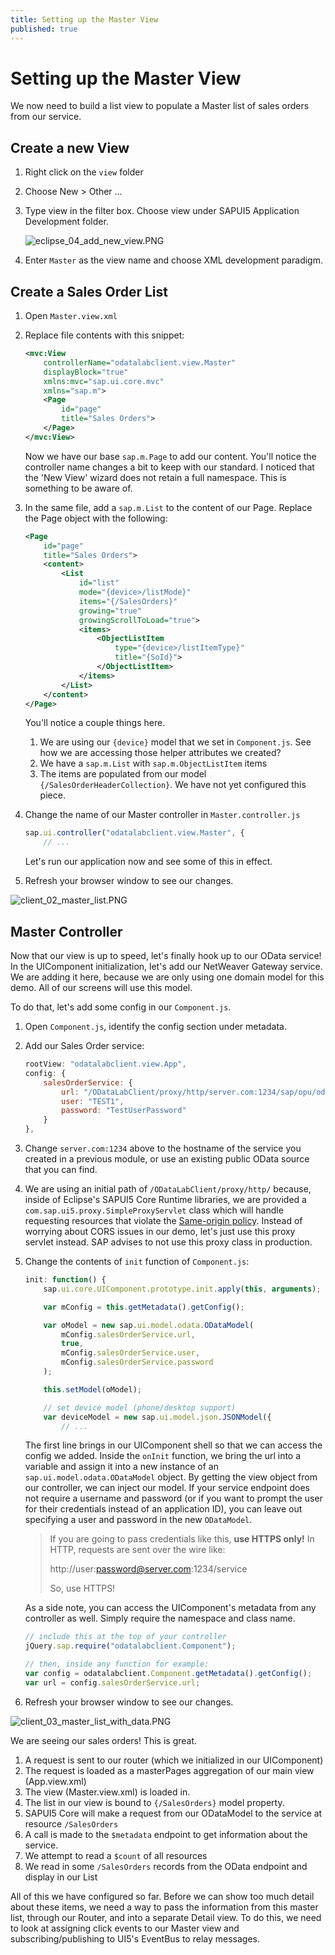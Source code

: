 ```yaml
---
title: Setting up the Master View
published: true
---
```


# Setting up the Master View

We now need to build a list view to populate a Master list of sales orders from our service.

## Create a new View

1. Right click on the `view` folder
1. Choose New > Other &hellip;
1. Type view in the filter box. Choose view under SAPUI5 Application Development folder.

    ![eclipse_04_add_new_view.PNG]({{site.baseurl}}/img/eclipse_04_add_new_view.PNG)

1. Enter `Master` as the view name and choose XML development paradigm.

## Create a Sales Order List

1. Open `Master.view.xml`

1. Replace file contents with this snippet:

    ```xml
    <mvc:View
        controllerName="odatalabclient.view.Master"
        displayBlock="true"
        xmlns:mvc="sap.ui.core.mvc"
        xmlns="sap.m">
        <Page
            id="page"
            title="Sales Orders">
        </Page>
    </mvc:View>
    ```

    Now we have our base `sap.m.Page` to add our content. You'll notice the controller name changes a bit to keep with our standard. I noticed that the 'New View' wizard does not retain a full namespace. This is something to be aware of.

1. In the same file, add a `sap.m.List` to the content of our Page. Replace the Page object with the following:

    ```xml
    <Page
        id="page"
        title="Sales Orders">
        <content>
            <List
                id="list"
                mode="{device>/listMode}"
                items="{/SalesOrders}"
                growing="true"
                growingScrollToLoad="true">
                <items>
                    <ObjectListItem
                        type="{device>/listItemType}"
                        title="{SoId}">
                    </ObjectListItem>
                </items>
            </List>
        </content>
    </Page>
    ```

    You'll notice a couple things here.

    1. We are using our `{device}` model that we set in `Component.js`. See how we are accessing those helper attributes we created?
    1. We have a `sap.m.List` with `sap.m.ObjectListItem` items
    1. The items are populated from our model `{/SalesOrderHeaderCollection}`. We have not yet configured this piece.

1. Change the name of our Master controller in `Master.controller.js`

    ```js
    sap.ui.controller("odatalabclient.view.Master", {
        // ...
    ```

    Let's run our application now and see some of this in effect.

1. Refresh your browser window to see our changes.

![client_02_master_list.PNG]({{site.baseurl}}/img/client_02_master_list.PNG)

## Master Controller

Now that our view is up to speed, let's finally hook up to our OData service! In the UIComponent initialization, let's add our NetWeaver Gateway service. We are adding it here, because we are only using one domain model for this demo. All of our screens will use this model.

To do that, let's add some config in our `Component.js`.

1. Open `Component.js`, identify the config section under metadata.
1. Add our Sales Order service:

    ```js
    rootView: "odatalabclient.view.App",
    config: {
        salesOrderService: {
            url: "/ODataLabClient/proxy/http/server.com:1234/sap/opu/odata/sap/service",
            user: "TEST1",
            password: "TestUserPassword"
        }
    },
    ```

  1. Change `server.com:1234` above to the hostname of the service you created in a previous module, or use an existing public OData source that you can find.

  1. We are using an initial path of `/ODataLabClient/proxy/http/` because, inside of Eclipse's SAPUI5 Core Runtime libraries, we are provided a `com.sap.ui5.proxy.SimpleProxyServlet` class which will handle requesting resources that violate the [Same-origin policy](http://en.wikipedia.org/wiki/Same-origin_policy). Instead of worrying about CORS issues in our demo, let's just use this proxy servlet instead. SAP advises to not use this proxy class in production.

1. Change the contents of `init` function of `Component.js`:

    ```js
    init: function() {
        sap.ui.core.UIComponent.prototype.init.apply(this, arguments);

        var mConfig = this.getMetadata().getConfig();

        var oModel = new sap.ui.model.odata.ODataModel(
            mConfig.salesOrderService.url,
            true,
            mConfig.salesOrderService.user,
            mConfig.salesOrderService.password
        );

        this.setModel(oModel);

        // set device model (phone/desktop support)
        var deviceModel = new sap.ui.model.json.JSONModel({
            // ...
    ```

    The first line brings in our UIComponent shell so that we can access the config we added. Inside the `onInit` function, we bring the url into a variable and assign it into a new instance of an `sap.ui.model.odata.ODataModel` object. By getting the view object from our controller, we can inject our model. If your service endpoint does not require a username and password (or if you want to prompt the user for their credentials instead of an application ID), you can leave out specifying a user and password in the new `ODataModel`.

    > If you are going to pass credentials like this, **use HTTPS only!** In HTTP, requests are sent over the wire like:
    >
    > http://user:password@server.com:1234/service
    >
    > So, use HTTPS!

    As a side note, you can access the UIComponent's metadata from any controller as well. Simply require the namespace and class name.

    ```js
    // include this at the top of your controller
    jQuery.sap.require("odatalabclient.Component");

    // then, inside any function for example:
    var config = odatalabclient.Component.getMetadata().getConfig();
    var url = config.salesOrderService.url;
    ```


1. Refresh your browser window to see our changes.

![client_03_master_list_with_data.PNG]({{site.baseurl}}/img/client_03_master_list_with_data.PNG)

We are seeing our sales orders! This is great.

1. A request is sent to our router (which we initialized in our UIComponent)
1. The request is loaded as a masterPages aggregation of our main view (App.view.xml)
1. The view (Master.view.xml) is loaded in.
1. The list in our view is bound to `{/SalesOrders}` model property.
1. SAPUI5 Core will make a request from our ODataModel to the service at resource `/SalesOrders`
  1. A call is made to the `$metadata` endpoint to get information about the service.
  1. We attempt to read a `$count` of all resources
  1. We read in some `/SalesOrders` records from the OData endpoint and display in our List

All of this we have configured so far. Before we can show too much detail about these items, we need a way to pass the information from this master list, through our Router, and into a separate Detail view. To do this, we need to look at assigning click events to our Master view and subscribing/publishing to UI5's EventBus to relay messages.
